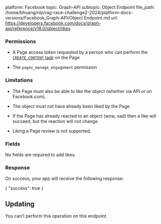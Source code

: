 platform: Facebook
topic: Graph-API
subtopic: Object Endpoint
file_path: /home/bhuang/nlp/rag-race-challenge2-2024/platform-docs-versions/Facebook_Graph-API/Object Endpoint.md
url: https://developers.facebook.com/docs/graph-api/reference/v18.0/object/likes

### Permissions

* A Page access token requested by a person who can perform the [`CREATE_CONTENT` task](https://developers.facebook.com/docs/pages/overview-1#tasks) on the Page
    
* The `pages_manage_engagement` permission
    

### Limitations

* The Page must also be able to like the object (whether via API or on Facebook.com).
    
* The object must not have already been liked by the Page.
    
* If the Page has already reacted to an object (wow, sad) then a like will succeed, but the reaction will not change.
    
* Liking a Page review is not supported.
    

### Fields

No fields are required to add likes.

### Response

On success, your app will receive the following response:

{
  "success": true
}

## Updating

You can't perform this operation on this endpoint.